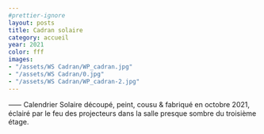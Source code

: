 ```yaml
---
#prettier-ignore
layout: posts
title: Cadran solaire
category: accueil
year: 2021
color: fff
images:
- "/assets/WS Cadran/WP_cadran.jpg"
- "/assets/WS Cadran/0.jpg"
- "/assets/WS Cadran/WP_cadran-2.jpg"
---
```


⸺ Calendrier Solaire découpé, peint, cousu & fabriqué en octobre 2021, éclairé par le feu des projecteurs dans la salle presque sombre du troisième étage.

